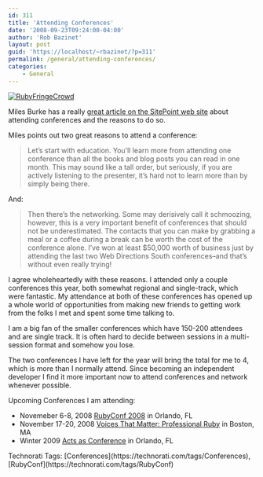 ```yaml
---
id: 311
title: 'Attending Conferences'
date: '2008-09-23T09:24:00-04:00'
author: 'Rob Bazinet'
layout: post
guid: 'https://localhost/~rbazinet/?p=311'
permalink: /general/attending-conferences/
categories:
    - General
---
```


[![RubyFringeCrowd](https://accidentaltechnologist.com/files/media/image/WindowsLiveWriter/AttendingConferences_7720/RubyFringeCrowd_3.jpg) ](https://rubyfringe.com/)

Miles Burke has a really [great article on the SitePoint web site](https://www.sitepoint.com/blogs/2008/09/23/why-you-should-attend-two-conferences-a-year/) about attending conferences and the reasons to do so.

Miles points out two great reasons to attend a conference:

> Let’s start with education. You’ll learn more from attending one conference than all the books and blog posts you can read in one month. This may sound like a tall order, but seriously, if you are actively listening to the presenter, it’s hard not to learn more than by simply being there.

And:

> Then there’s the networking. Some may derisively call it schmoozing, however, this is a very important benefit of conferences that should not be underestimated. The contacts that you can make by grabbing a meal or a coffee during a break can be worth the cost of the conference alone. I’ve won at least $50,000 worth of business just by attending the last two Web Directions South conferences–and that’s without even really trying!

I agree wholeheartedly with these reasons. I attended only a couple conferences this year, both somewhat regional and single-track, which were fantastic. My attendance at both of these conferences has opened up a whole world of opportunities from making new friends to getting work from the folks I met and spent some time talking to.

I am a big fan of the smaller conferences which have 150-200 attendees and are single track. It is often hard to decide between sessions in a multi-session format and somehow you lose.

The two conferences I have left for the year will bring the total for me to 4, which is more than I normally attend. Since becoming an independent developer I find it more important now to attend conferences and network whenever possible.

Upcoming Conferences I am attending:

- Novemeber 6-8, 2008 [RubyConf 2008](https://rubyconf.org/) in Orlando, FL
- November 17-20, 2008 [Voices That Matter: Professional Ruby](https://www.voicesthatmatter.com/ruby2008/) in Boston, MA
- Winter 2009 [Acts as Conference](https://www.actsasconference.com/) in Orlando, FL

<div class="wlWriterSmartContent" id="scid:0767317B-992E-4b12-91E0-4F059A8CECA8:70479bb8-c05c-409d-9d55-8895fa54ad05" style="margin: 0px; padding: 0px; display: inline;">Technorati Tags: [Conferences](https://technorati.com/tags/Conferences),[RubyConf](https://technorati.com/tags/RubyConf)</div>